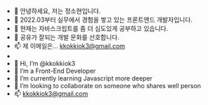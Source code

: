 - 👋 안녕하세요, 저는 정소현입니다.
- 👀 2022.03부터 실무에서 경험을 쌓고 있는 프론트앤드 개발자입니다.
- 🌱 현재는 자바스크립트를 좀 더 심도있게 공부하고 있습니다. 
- 💞️ 공유가 잘되는 개발 문화를 선호합니다.
- 📫 제 이메일은... kkokkiok3@gmail.com
- 
- 👋 Hi, I’m @kkokkiok3
- 👀 I’m a Front-End Developer
- 🌱 I’m currently learning Javascript more deeper
- 💞️ I’m looking to collaborate on someone who shares well person
- 📫 kkokkiok3@gmail.com

<!---
kokiok3/kokiok3 is a ✨ special ✨ repository because its `README.md` (this file) appears on your GitHub profile.
You can click the Preview link to take a look at your changes.
--->
